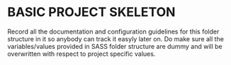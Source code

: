 # BASIC PROJECT SKELETON


Record all the documentation and configuration guidelines for this folder structure in it so anybody can track it easyly later on. Do make sure all the variables/values provided in SASS folder structure are dummy and will be overwritten with respect to project specific values. 

